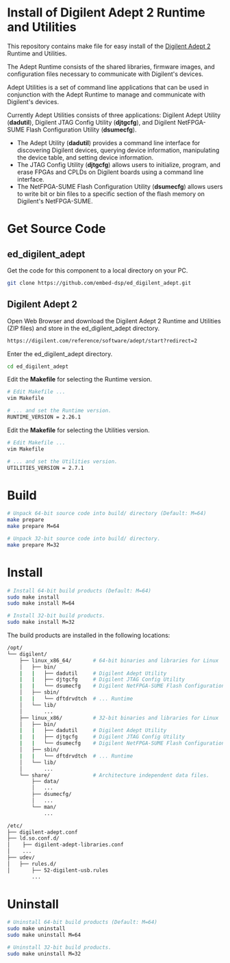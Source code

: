 
# Install of Digilent Adept 2 Runtime and Utilities

This repository contains make file for easy install of the 
[Digilent Adept 2](https://digilent.com/reference/software/adept/start?redirect=2) Runtime and Utilities.

The Adept Runtime consists of the shared libraries, firmware images, and
configuration files necessary to communicate with Digilent's devices.

Adept Utilities is a set of command line applications that can be used in
conjunction with the Adept Runtime to manage and communicate with
Digilent's devices.

Currently Adept Utilities consists of three applications: Digilent Adept
Utility (**dadutil**), Digilent JTAG Config Utility (**djtgcfg**), and Digilent
NetFPGA-SUME Flash Configuration Utility (**dsumecfg**).
* The Adept Utility (**dadutil**) provides a command line interface for discovering 
  Digilent devices, querying device information, manipulating the device table, 
  and setting  device information. 
* The JTAG Config Utility (**djtgcfg**) allows users to initialize, program, and 
  erase FPGAs  and CPLDs on Digilent boards using a command line interface.
* The NetFPGA-SUME Flash Configuration Utility (**dsumecfg**) allows users to
  write bit or bin files to a specific section of the flash memory on
  Digilent's NetFPGA-SUME.


# Get Source Code

## ed_digilent_adept
Get the code for this component to a local directory on your PC.

```bash
git clone https://github.com/embed-dsp/ed_digilent_adept.git
```

## Digilent Adept 2

Open Web Browser and download the Digilent Adept 2 Runtime and Utilities (ZIP files)
and store in the ed_digilent_adept directory.
```bash
https://digilent.com/reference/software/adept/start?redirect=2
```

Enter the ed_digilent_adept directory.
```bash
cd ed_digilent_adept
```

Edit the **Makefile** for selecting the Runtime version.
```bash
# Edit Makefile ...
vim Makefile

# ... and set the Runtime version.
RUNTIME_VERSION = 2.26.1
```

Edit the **Makefile** for selecting the Utilities version.
```bash
# Edit Makefile ...
vim Makefile

# ... and set the Utilities version.
UTILITIES_VERSION = 2.7.1
```


# Build

```bash
# Unpack 64-bit source code into build/ directory (Default: M=64)
make prepare
make prepare M=64
```

```bash
# Unpack 32-bit source code into build/ directory.
make prepare M=32
```


# Install

```bash
# Install 64-bit build products (Default: M=64)
sudo make install
sudo make install M=64
```

```bash
# Install 32-bit build products.
sudo make install M=32
```

The build products are installed in the following locations:

```bash
/opt/
└── digilent/
    ├── linux_x86_64/       # 64-bit binaries and libraries for Linux
    │   ├── bin/
    |   |   ├── dadutil     # Digilent Adept Utility
    |   |   ├── djtgcfg     # Digilent JTAG Config Utility
    |   |   └── dsumecfg    # Digilent NetFPGA-SUME Flash Configuration Utility
    │   ├── sbin/
    |   |   └── dftdrvdtch  # ... Runtime
    │   └── lib/
    │       ...
    ├── linux_x86/          # 32-bit binaries and libraries for Linux
    │   ├── bin/
    |   |   ├── dadutil     # Digilent Adept Utility
    |   |   ├── djtgcfg     # Digilent JTAG Config Utility
    |   |   └── dsumecfg    # Digilent NetFPGA-SUME Flash Configuration Utility
    │   ├── sbin/
    |   |   └── dftdrvdtch  # ... Runtime
    │   └── lib/
    │       ...
    └── share/              # Architecture independent data files.
        ├── data/
        │   ...
        ├── dsumecfg/
        │   ...
        └── man/
            ...
```

```bash
/etc/
├── digilent-adept.conf
├── ld.so.conf.d/
│    ├── digilent-adept-libraries.conf
│    ...
├── udev/
│   ├── rules.d/
│       ├── 52-digilent-usb.rules
        ...
```


# Uninstall

```bash
# Uninstall 64-bit build products (Default: M=64)
sudo make uninstall
sudo make uninstall M=64
```

```bash
# Uninstall 32-bit build products.
sudo make uninstall M=32
```
